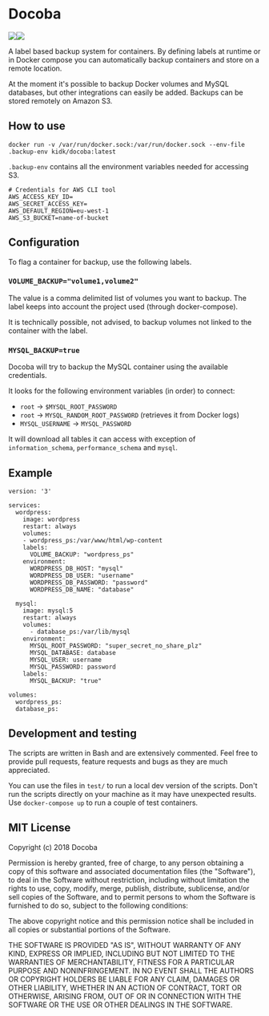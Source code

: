 # Docoba

[![](https://images.microbadger.com/badges/version/kidk/docoba:1.0.0.svg)](https://microbadger.com/images/kidk/docoba:1.0.0 "Get your own version badge on microbadger.com")[![](https://images.microbadger.com/badges/image/kidk/docoba:1.0.0.svg)](https://microbadger.com/images/kidk/docoba:1.0.0 "Get your own image badge on microbadger.com")

A label based backup system for containers. By defining labels at runtime or in Docker compose you can automatically backup containers and store on a remote location.

At the moment it's possible to backup Docker volumes and MySQL databases, but other integrations can easily be added. Backups can be stored remotely on Amazon S3.

## How to use

```
docker run -v /var/run/docker.sock:/var/run/docker.sock --env-file .backup-env kidk/docoba:latest
```

`.backup-env` contains all the environment variables needed for accessing S3.

```
# Credentials for AWS CLI tool
AWS_ACCESS_KEY_ID=
AWS_SECRET_ACCESS_KEY=
AWS_DEFAULT_REGION=eu-west-1
AWS_S3_BUCKET=name-of-bucket
```

## Configuration

To flag a container for backup, use the following labels.

### `VOLUME_BACKUP="volume1,volume2"`

The value is a comma delimited list of volumes you want to backup. The label keeps into account the project used (through docker-compose).

It is technically possible, not advised, to backup volumes not linked to the container with the label.

### `MYSQL_BACKUP=true`

Docoba will try to backup the MySQL container using the available credentials.

It looks for the following environment variables (in order) to connect:
- `root` -> `$MYSQL_ROOT_PASSWORD`
- `root` -> `MYSQL_RANDOM_ROOT_PASSWORD` (retrieves it from Docker logs)
- `MYSQL_USERNAME` -> `MYSQL_PASSWORD`

It will download all tables it can access with exception of `information_schema`, `performance_schema` and `mysql`.

## Example

```
version: '3'

services:
  wordpress:
    image: wordpress
    restart: always
    volumes:
    - wordpress_ps:/var/www/html/wp-content
    labels:
      VOLUME_BACKUP: "wordpress_ps"
    environment:
      WORDPRESS_DB_HOST: "mysql"
      WORDPRESS_DB_USER: "username"
      WORDPRESS_DB_PASSWORD: "password"
      WORDPRESS_DB_NAME: "database"

  mysql:
    image: mysql:5
    restart: always
    volumes:
      - database_ps:/var/lib/mysql
    environment:
      MYSQL_ROOT_PASSWORD: "super_secret_no_share_plz"
      MYSQL_DATABASE: database
      MYSQL_USER: username
      MYSQL_PASSWORD: password
    labels:
      MYSQL_BACKUP: "true"

volumes:
  wordpress_ps:
  database_ps:
```

## Development and testing

The scripts are written in Bash and are extensively commented. Feel free to provide pull requests, feature requests and bugs as they are much appreciated.

You can use the files in `test/` to run a local dev version of the scripts. Don't run the scripts directly on your machine as it may have unexpected results. Use `docker-compose up` to run a couple of test containers.

## MIT License

Copyright (c) 2018 Docoba

Permission is hereby granted, free of charge, to any person obtaining a copy
of this software and associated documentation files (the "Software"), to deal
in the Software without restriction, including without limitation the rights
to use, copy, modify, merge, publish, distribute, sublicense, and/or sell
copies of the Software, and to permit persons to whom the Software is
furnished to do so, subject to the following conditions:

The above copyright notice and this permission notice shall be included in all
copies or substantial portions of the Software.

THE SOFTWARE IS PROVIDED "AS IS", WITHOUT WARRANTY OF ANY KIND, EXPRESS OR
IMPLIED, INCLUDING BUT NOT LIMITED TO THE WARRANTIES OF MERCHANTABILITY,
FITNESS FOR A PARTICULAR PURPOSE AND NONINFRINGEMENT. IN NO EVENT SHALL THE
AUTHORS OR COPYRIGHT HOLDERS BE LIABLE FOR ANY CLAIM, DAMAGES OR OTHER
LIABILITY, WHETHER IN AN ACTION OF CONTRACT, TORT OR OTHERWISE, ARISING FROM,
OUT OF OR IN CONNECTION WITH THE SOFTWARE OR THE USE OR OTHER DEALINGS IN THE
SOFTWARE.
